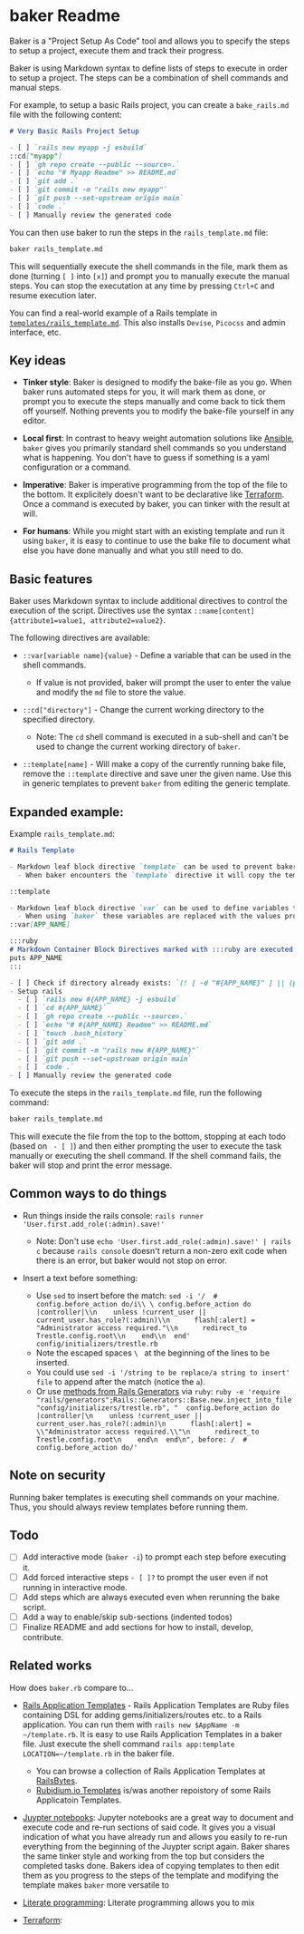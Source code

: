 # baker Readme

Baker is a "Project Setup As Code" tool and allows you to specify the steps to setup a project, execute them and track their progress.

Baker is using Markdown syntax to define lists of steps to execute in order to setup a project. The steps can be a combination of shell commands and manual steps.

For example, to setup a basic Rails project, you can create a `bake_rails.md` file with the following content:

```markdown
# Very Basic Rails Project Setup

- [ ] `rails new myapp -j esbuild`
::cd["myapp"]
- [ ] `gh repo create --public --source=.`
- [ ] `echo "# Myapp Readme" >> README.md`
- [ ] `git add .`
- [ ] `git commit -m "rails new myapp"`
- [ ] `git push --set-upstream origin main`
- [ ] `code .`
- [ ] Manually review the generated code
```

You can then use baker to run the steps in the `rails_template.md` file:

```bash
baker rails_template.md
```

This will sequentially execute the shell commands in the file, mark them as done (turning `[ ]` into `[x]`) and prompt you to manually execute the manual steps. You can stop the executation at any time by pressing `Ctrl+C` and resume execution later.

You can find a real-world example of a Rails template in [`templates/rails_template.md`](templates/rails_template.md). This also installs `Devise`, `Picocss` and admin interface, etc.

## Key ideas

- **Tinker style**: Baker is designed to modify the bake-file as you go. When baker runs automated steps for you, it will mark them as done, or prompt you to execute the steps manually and come back to tick them off yourself. Nothing prevents you to modify the bake-file yourself in any editor.

- **Local first**: In contrast to heavy weight automation solutions like [Ansible](), `baker` gives you primarily standard shell commands so you understand what is happening. You don't have to guess if something is a yaml configuration or a command.

- **Imperative**: Baker is imperative programming from the top of the file to the bottom. It explicitely doesn't want to be declarative like [Terraform](). Once a command is executed by baker, you can tinker with the result at will.

- **For humans**: While you might start with an existing template and run it using `baker`, it is easy to continue to use the bake file to document what else you have done manually and what you still need to do.

## Basic features

Baker uses Markdown syntax to include additional directives to control the execution of the script. Directives use the syntax `::name[content]{attribute1=value1, attribute2=value2}`.

The following directives are available:

- `::var[variable name]{value}` - Define a variable that can be used in the shell commands.
  - If value is not provided, baker will prompt the user to enter the value and modify the `md` file to store the value.

- `::cd["directory"]` - Change the current working directory to the specified directory.
  - Note: The `cd` shell command is executed in a sub-shell and can't be used to change the current working directory of `baker`.

- `::template[name]` - Will make a copy of the currently running bake file, remove the `::template` directive and save uner the given name. Use this in generic templates to prevent `baker` from editing the generic template.

## Expanded example:

Example `rails_template.md`:

```markdown
# Rails Template

- Markdown leaf block directive `template` can be used to prevent baker from overwrite generic templates
  - When baker encounters the `template` directive it will copy the template file to the current working directory (`pwd`) and delete the `template` directive.

::template

- Markdown leaf block directive `var` can be used to define variables that can be used in the shell commands
  - When using `baker` these variables are replaced with the values provided by the user 
::var[APP_NAME]

:::ruby
# Markdown Container Block Directives marked with :::ruby are executed as ruby code 
puts APP_NAME
:::

- [ ] Check if directory already exists: `(! [ -d "#{APP_NAME}" ] || (puts "Directory '#{APP_NAME}' already exists" && exit 1) )`
- Setup rails 
  - [ ] `rails new #{APP_NAME} -j esbuild`
  - [ ] `cd #{APP_NAME}`
  - [ ] `gh repo create --public --source=.`
  - [ ] `echo "# #{APP_NAME} Readme" >> README.md`
  - [ ] `touch .bash_history`
  - [ ] `git add .`
  - [ ] `git commit -m "rails new #{APP_NAME}"`
  - [ ] `git push --set-upstream origin main`
  - [ ] `code .`
- [ ] Manually review the generated code

```

To execute the steps in the `rails_template.md` file, run the following command:

```bash
baker rails_template.md
```

This will execute the file from the top to the bottom, stopping at each todo (based on ` - [ ]`) and then either prompting the user to execute the task manually or executing the shell command. If the shell command fails, the baker will stop and print the error message.

## Common ways to do things

 - Run things inside the rails console: `rails runner 'User.first.add_role(:admin).save!'`
   - Note: Don't use `echo 'User.first.add_role(:admin).save!' | rails c` because `rails console` doesn't return a non-zero exit code when there is an error, but baker would not stop on error.

 - Insert a text before something:
   - Use `sed` to insert before the match: `sed -i '/  # config.before_action do/i\\ \ config.before_action do |controller|\\n    unless !current_user || current_user.has_role?(:admin)\\n      flash[:alert] = "Administrator access required."\\n      redirect_to Trestle.config.root\\n    end\\n  end' config/initializers/trestle.rb`
    - Note the escaped spaces `\ ` at the beginning of the lines to be inserted.
    - You could use `sed -i '/string to be replace/a string to insert' file` to append after the match (notice the `a`). 
   - Or use [methods from Rails Generators](https://guides.rubyonrails.org/generators.html#generator-helper-methods) via `ruby`: `ruby -e 'require "rails/generators";Rails::Generators::Base.new.inject_into_file "config/initializers/trestle.rb", "  config.before_action do |controller|\n    unless !current_user || current_user.has_role?(:admin)\n      flash[:alert] = \\"Administrator access required.\\"\n      redirect_to Trestle.config.root\n    end\n  end\n", before: /  # config.before_action do/'`

## Note on security

Running baker templates is executing shell commands on your machine. Thus, you should always review templates before running them.

## Todo

- [ ] Add interactive mode (`baker -i`) to prompt each step before executing it.
- [ ] Add forced interactive steps `- [ ]?` to prompt the user even if not running in interactive mode.
- [ ] Add steps which are always executed even when rerunning the bake script.
- [ ] Add a way to enable/skip sub-sections (indented todos)
- [ ] Finalize README and add sections for how to install, develop, contribute.

## Related works

How does `baker.rb` compare to...

- [Rails Application Templates](https://guides.rubyonrails.org/rails_application_templates.html) - Rails Application Templates are Ruby files containing DSL for adding gems/initializers/routes etc. to a Rails application. You can run them with `rails new $AppName -m ~/template.rb`. It is easy to use Rails Application Templates in a baker file. Just execute the shell command `rails app:template LOCATION=~/template.rb` in the baker file.
  - You can browse a collection of Rails Application Templates at [RailsBytes](https://railsbytes.com/). 
  - [Rubidium.io Templates](https://www.rubidium.io/) is/was another repoistory of some Rails Applicatoin Templates.

- [Juypter notebooks](): Jupyter notebooks are a great way to document and execute code and re-run sections of said code. It gives you a visual indication of what you have already run and allows you easily to re-run everything from the beginning of the Juypter script again. Baker shares the same tinker style and working from the top but considers the completed tasks done. Bakers idea of copying templates to then edit them as you progress to the steps of the template and modifying the template makes `baker` more versatile to 

- [Literate programming](https://en.wikipedia.org/wiki/Literate_programming): Literate programming allows you to mix 

- [Terraform](): 
